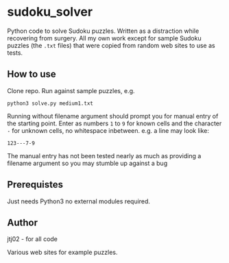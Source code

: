 # sudoku_solver
Python code to solve Sudoku puzzles. Written as a distraction while recovering from surgery. All my own work except for sample Sudoku puzzles (the `.txt` files) that were copied from random web sites to use as tests.


## How to use

Clone repo. Run against sample puzzles, e.g.

`python3 solve.py medium1.txt`

Running without filename argument should prompt you for manual entry of the starting point. Enter as numbers `1` to `9` for known cells and the character `-` for unknown cells, no whitespace inbetween. e.g. a line may look like:

`123---7-9`

The manual entry has not been tested nearly as much as providing a filename argument so you may stumble up against a bug

## Prerequistes

Just needs Python3 no external modules required.

## Author

jtj02 - for all code

Various web sites for example puzzles.
